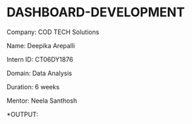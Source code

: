 # DASHBOARD-DEVELOPMENT

Company: COD TECH Solutions

Name: Deepika Arepalli

Intern ID: CT06DY1876

Domain: Data Analysis

Duration: 6 weeks

Mentor: Neela Santhosh

*OUTPUT:

